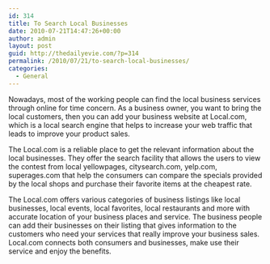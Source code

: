 ```yaml
---
id: 314
title: To Search Local Businesses
date: 2010-07-21T14:47:26+00:00
author: admin
layout: post
guid: http://thedailyevie.com/?p=314
permalink: /2010/07/21/to-search-local-businesses/
categories:
  - General
---
```

Nowadays, most of the working people can find the local business services through online for time concern. As a business owner, you want to bring the local customers, then you can add your business website at Local.com, which is a local search engine that helps to increase your web traffic that leads to improve your product sales.

The Local.com is a reliable place to get the relevant information about the local businesses. They offer the search facility that allows the users to view the contest from local yellowpages, citysearch.com, yelp.com, superages.com that help the consumers can compare the specials provided by the local shops and purchase their favorite items at the cheapest rate.

The Local.com offers various categories of business listings like local businesses, local events, local favorites, local restaurants and more with accurate location of your business places and service. The business people can add their businesses on their listing that gives information to the customers who need your services that really improve your business sales. Local.com connects both consumers and businesses, make use their service and enjoy the benefits.